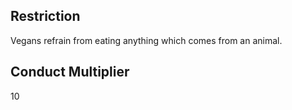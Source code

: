 ## Restriction

Vegans refrain from eating anything which comes from an animal.

## Conduct Multiplier

10
